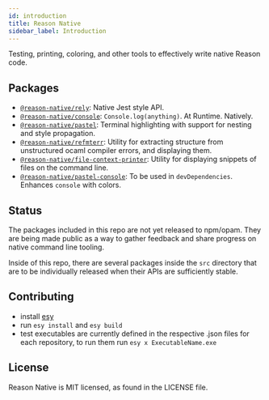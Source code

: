 ```yaml
---
id: introduction
title: Reason Native
sidebar_label: Introduction
---
```


Testing, printing, coloring, and other tools to effectively write native Reason code.

## Packages

- [`@reason-native/rely`](./rely/index.md): Native Jest style API.
- [`@reason-native/console`](./console/index.md): `Console.log(anything)`. At Runtime. Natively.
- [`@reason-native/pastel`](./pastel/index.md): Terminal highlighting with support for nesting and style propagation.
- [`@reason-native/refmterr`](./refmterr/index.md): Utility for extracting structure from unstructured ocaml compiler errors, and displaying them.
- [`@reason-native/file-context-printer`](./file-context-printer/index.md): Utility for displaying snippets of files on the command line.
- [`@reason-native/pastel-console`](./pastel/console.md): To be used in `devDependencies`. Enhances `console` with colors.

## Status

The packages included in this repo are not yet released to npm/opam. They are being made public
as a way to gather feedback and share progress on native command line tooling.

Inside of this repo, there are several packages inside the `src` directory that are to be individually
released when their APIs are sufficiently stable.

## Contributing

- install [esy](https://esy.sh/)
- run `esy install` and `esy build`
- test executables are currently defined in the respective .json files for each repository, to run them run `esy x ExecutableName.exe`

## License

Reason Native is MIT licensed, as found in the LICENSE file.
